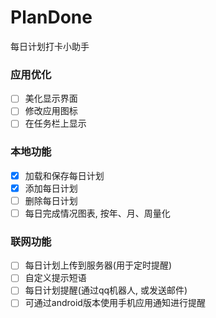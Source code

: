 # PlanDone
每日计划打卡小助手
### 应用优化
- [ ] 美化显示界面
- [ ] 修改应用图标
- [ ] 在任务栏上显示
  
### 本地功能
- [x] 加载和保存每日计划
- [x] 添加每日计划
- [ ] 删除每日计划
- [ ] 每日完成情况图表, 按年、月、周量化  

### 联网功能
- [ ] 每日计划上传到服务器(用于定时提醒)
- [ ] 自定义提示短语
- [ ] 每日计划提醒(通过qq机器人, 或发送邮件)
- [ ] 可通过android版本使用手机应用通知进行提醒
